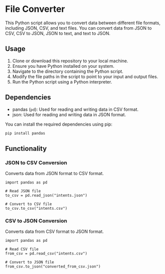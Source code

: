 # File Converter

This Python script allows you to convert data between different file formats, including JSON, CSV, and text files. You can convert data from JSON to CSV, CSV to JSON, JSON to text, and text to JSON.

## Usage

1. Clone or download this repository to your local machine.
2. Ensure you have Python installed on your system.
3. Navigate to the directory containing the Python script.
4. Modify the file paths in the script to point to your input and output files.
5. Run the Python script using a Python interpreter.

## Dependencies

- pandas (`pd`): Used for reading and writing data in CSV format.
- json: Used for reading and writing data in JSON format.

You can install the required dependencies using pip:

```bash
pip install pandas
```

## Functionality

### JSON to CSV Conversion

Converts data from JSON format to CSV format.

```
import pandas as pd

# Read JSON file
to_csv = pd.read_json("intents.json")

# Convert to CSV file
to_csv.to_csv("intents.csv")
```

### CSV to JSON Conversion

Converts data from CSV format to JSON format.

```
import pandas as pd

# Read CSV file
from_csv = pd.read_csv("intents.csv")

# Convert to JSON file
from_csv.to_json("converted_from_csv.json")
```
